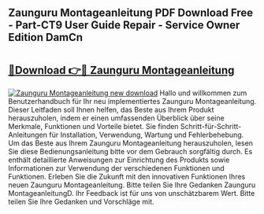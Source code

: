 ## Zaunguru Montageanleitung PDF Download Free - Part-CT9 User Guide Repair - Service Owner Edition DamCn

# <h2><a href="http://df6yij.blite.top/?on=Zaunguru+Montageanleitung">🔗Download 👉🔴 Zaunguru Montageanleitung</a></h2>

[![Zaunguru Montageanleitung new download](https://i.imgur.com/lujVjoI.png)](http://df6yij.blite.top/?on=Zaunguru+Montageanleitung)
Hallo und willkommen zum Benutzerhandbuch für Ihr neu implementiertes Zaunguru Montageanleitung. Dieser Leitfaden soll Ihnen helfen, das Beste aus Ihrem Produkt herauszuholen, indem er einen umfassenden Überblick über seine Merkmale, Funktionen und Vorteile bietet. Sie finden Schritt-für-Schritt-Anleitungen für Installation, Verwendung, Wartung und Fehlerbehebung. Um das Beste aus Ihrem Zaunguru Montageanleitung herauszuholen, lesen Sie diese Bedienungsanleitung bitte vor dem Gebrauch sorgfältig durch. Es enthält detaillierte Anweisungen zur Einrichtung des Produkts sowie Informationen zur Verwendung der verschiedenen Funktionen und Funktionen. Erleben Sie die Zukunft mit den innovativen Funktionen Ihres neuen Zaunguru Montageanleitung. Bitte teilen Sie Ihre Gedanken Zaunguru MontageanleitungD. Ihr Feedback ist für uns von unschätzbarem Wert. Bitte teilen Sie Ihre Gedanken und Vorschläge mit.
